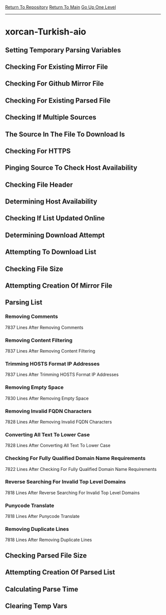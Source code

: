 [Return To Repository](https://github.com/deathbybandaid/piholeparser/)
[Return To Main](https://github.com/deathbybandaid/piholeparser/blob/master/RecentRunLogs/Mainlog.md)
[Go Up One Level](https://github.com/deathbybandaid/piholeparser/blob/master/RecentRunLogs/TopLevelScripts/30-Processing-External-Blacklists.md)
____________________________________
# xorcan-Turkish-aio
## Setting Temporary Parsing Variables
## Checking For Existing Mirror File
## Checking For Github Mirror File
## Checking For Existing Parsed File
## Checking If Multiple Sources
## The Source In The File To Download Is
## Checking For HTTPS
## Pinging Source To Check Host Availability
## Checking File Header
## Determining Host Availability
## Checking If List Updated Online
## Determining Download Attempt
## Attempting To Download List
## Checking File Size
## Attempting Creation Of Mirror File
## Parsing List
### Removing Comments
7837 Lines After Removing Comments
### Removing Content Filtering
7837 Lines After Removing Content Filtering
### Trimming HOSTS Format IP Addresses
7837 Lines After Trimming HOSTS Format IP Addresses
### Removing Empty Space
7830 Lines After Removing Empty Space
### Removing Invalid FQDN Characters
7828 Lines After Removing Invalid FQDN Characters
### Converting All Text To Lower Case
7828 Lines After Converting All Text To Lower Case
### Checking For Fully Qualified Domain Name Requirements
7822 Lines After Checking For Fully Qualified Domain Name Requirements
### Reverse Searching For Invalid Top Level Domains
7818 Lines After Reverse Searching For Invalid Top Level Domains
### Punycode Translate
7818 Lines After Punycode Translate
### Removing Duplicate Lines
7818 Lines After Removing Duplicate Lines
## Checking Parsed File Size
## Attempting Creation Of Parsed List
## Calculating Parse Time
## Clearing Temp Vars
